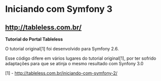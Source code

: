 Iniciando com Symfony 3
=======================
 
http://tableless.com.br/
-----------------------
 
**Tutorial do Portal Tableless**
 
O tutorial original[1] foi desenvolvido para Symfony 2.6.

Esse código difere em vários lugares do tutorial original[1], por ter
sofrido adaptações para que se atinja o mesmo resultado com Synfony 3.0

[1] - http://tableless.com.br/iniciando-com-symfony-2/
